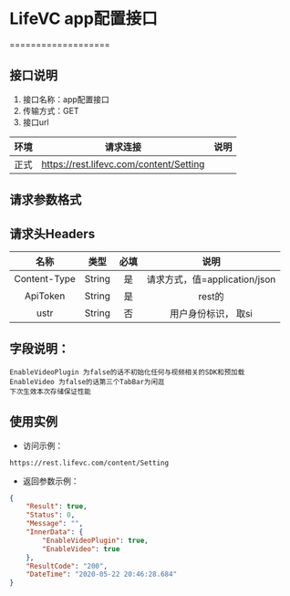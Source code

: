 # LifeVC app配置接口
===================

## **接口说明**

1. 接口名称：app配置接口
2. 传输方式：GET
3. 接口url

| **环境** | **请求连接** | **说明** |
| :-------: | :----------: | :---: |
| 正式|https://rest.lifevc.com/content/Setting | 

## **请求参数格式**

## **请求头Headers**

| **名称** | **类型** | **必填** | **说明** |
| :-------: 	 | :----: | :------:  | :---: |
| Content-Type    	 | String |  是    | 请求方式，值=application/json
| ApiToken    	 | String |  是    | rest的
| ustr    	 | String |  否    | 用户身份标识， 取si

## **字段说明：**
```
EnableVideoPlugin 为false的话不初始化任何与视频相关的SDK和预加载
EnableVideo 为false的话第三个TabBar为闲逛
下次生效本次存储保证性能
```

## **使用实例**

* 访问示例：
```
https://rest.lifevc.com/content/Setting
```
* 返回参数示例：
```json
{
    "Result": true,
    "Status": 0,
    "Message": "",
    "InnerData": {
        "EnableVideoPlugin": true,
        "EnableVideo": true
    },
    "ResultCode": "200",
    "DateTime": "2020-05-22 20:46:28.684"
}
```
